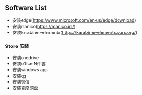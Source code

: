 ## Software List
- 安装edge(https://www.microsoft.com/en-us/edge/download)
- 安装manico(https://manico.im/)
- 安装karabiner-elements(https://karabiner-elements.pqrs.org/)
### Store 安装
- 安装onedrive
- 安装office N件套
- 安装windows app
- 安装qq
- 安装微信
- 安装百度网盘
